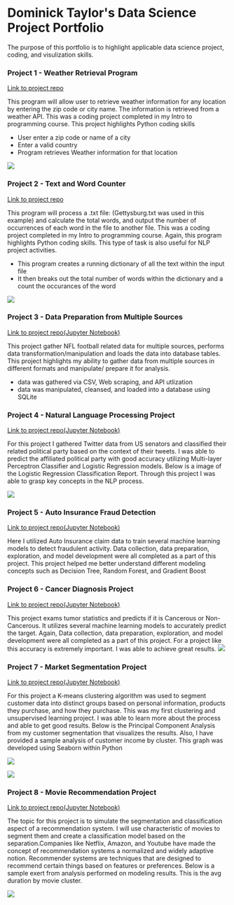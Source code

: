 # Dominick Taylor's Data Science Project Portfolio

The purpose of this portfolio is to highlight applicable data science project, coding, and visulization skills.

### Project 1 - Weather Retrieval Program
 [Link to project repo](https://github.com/DominickTDS/Weather_Retrieval_program)

This program will allow user to retrieve weather information for any location by entering the zip code or city name. The information is retrieved from a weather API.
This was a coding project completed in my Intro to programming course. This project highlights Python coding skills

- User enter a zip code or name of a city
- Enter a valid country
- Program retrieves Weather information for that location

![](https://github.com/DominickTDS/Dominick_Taylor_Project_Portfolio/blob/main/weather_app_output.JPG?raw=true)


### Project 2 - Text and Word Counter
[Link to project repo](https://github.com/DominickTDS/Word_Counter)

This program will process a .txt file: (Gettysburg.txt was used in this example) and calculate the total words, and output the number of occurrences of each word in the file to another file. This was a coding project completed in my Intro to programming course. Again, this program highlights Python coding skills. This type of task is also useful for NLP project activities. 

- This program creates a running dictionary of all the text within the input file
- It then breaks out the total number of words within the dictionary and a count the occurances of the word

![](https://github.com/DominickTDS/Word_Counter/blob/main/word_counter_output.JPG?raw=true)


### Project 3 - Data Preparation from Multiple Sources
[Link to project repo(Jupyter Notebook)](https://github.com/DominickTDS/Data_preparation)

This project gather NFL football related data for multiple sources, performs data transformation/manipulation and loads the data into database tables. This project highlights my ability to gather data from multiple sources in different formats and manipulate/ prepare it for analysis.

- data was gathered via CSV, Web scraping, and API utlization
- data was manipulated, cleansed, and loaded into a database using SQLite


### Project 4 - Natural Language Processing Project
[Link to project repo(Jupyter Notebook)](https://github.com/DominickTDS/Natural_Language_Process_Project)

For this project I gathered Twitter data from US senators and classified their related political party based on the context of their tweets. I was able to predict the affiliated political party with good accuracy utilizing Multi-layer Perceptron Classifier and Logistic Regression models. Below is a image of the Logistic Regression Classification Report. Through this project I was able to grasp key concepts in the NLP process.

![](https://github.com/DominickTDS/Natural_Language_Process_Project/blob/main/NLP_report.JPG?raw=true)



### Project 5 - Auto Insurance Fraud Detection
[Link to project repo(Jupyter Notebook)](https://github.com/DominickTDS/Auto_Insurance_Fraud_Detection)

Here I utilized Auto Insurance claim data to train several machine learning models to detect fraudulent activity. Data collection, data preparation, exploration, and model development were all completed as a part of this project. This project helped me better understand different modeling concepts such as Decision Tree, Random Forest, and Gradient Boost





### Project 6 - Cancer Diagnosis Project
[Link to project repo(Jupyter Notebook)](https://github.com/DominickTDS/Cancer_Diagnosis_Project)

This project exams tumor statistics and predicts if it is Cancerous or Non-Cancerous. It utilizes several machine learning models to accurately predict the target. Again, Data collection, data preparation, exploration, and model development were all completed as a part of this project. For a project like this accuracy is extremely important. I was able to achieve great results.
![](https://github.com/DominickTDS/Cancer_Diagnosis_Project/blob/main/cancer_model_results.JPG?raw=true)




### Project 7 - Market Segmentation Project
[Link to project repo(Jupyter Notebook)](https://github.com/DominickTDS/Market_Segmentation)

For this project a K-means clustering algorithm was used to segment customer data into distinct groups based on personal information, products they purchase, and how they purchase. This was my first clustering and unsupervised learning project. I was able to learn more about the process and able to get good results. Below is the Principal Component Analysis from my customer segmentation that visualizes the results. Also, I have provided a sample analysis of customer income by cluster. This graph was developed using Seaborn within Python

![](https://github.com/DominickTDS/Market_Segmentation/blob/main/market_seg_cluster.JPG?raw=true)

![](https://github.com/DominickTDS/Market_Segmentation/blob/main/avg_cust_income.JPG?raw=true)



### Project 8 - Movie Recommendation Project
[Link to project repo(Jupyter Notebook)](https://github.com/DominickTDS/Movie_Recommendation_Project)

The topic for this project is to simulate the segmentation and classification aspect of a recommendation system. I will use characteristic of movies to segment them and create a classification model based on the separation.Companies like Netflix, Amazon, and Youtube have made the concept of recommendation systems a normalized and widely adaptive notion. Recommender systems are techniques that are designed to recommend certain things based on features or preferences. Below is a sample exert from analysis performed on modeling results. This is the avg duration by movie cluster.

![](https://github.com/DominickTDS/Movie_Recommendation_Project/blob/main/movie_duration_bycluster.JPG?raw=true)







